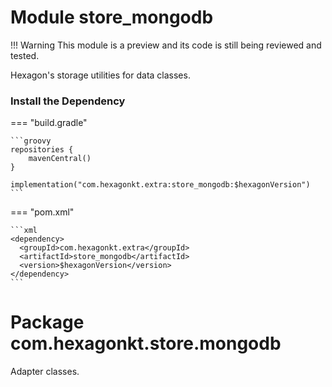 
# Module store_mongodb
!!! Warning
    This module is a preview and its code is still being reviewed and tested.

Hexagon's storage utilities for data classes.

### Install the Dependency

=== "build.gradle"

    ```groovy
    repositories {
        mavenCentral()
    }

    implementation("com.hexagonkt.extra:store_mongodb:$hexagonVersion")
    ```

=== "pom.xml"

    ```xml
    <dependency>
      <groupId>com.hexagonkt.extra</groupId>
      <artifactId>store_mongodb</artifactId>
      <version>$hexagonVersion</version>
    </dependency>
    ```

# Package com.hexagonkt.store.mongodb
Adapter classes.
